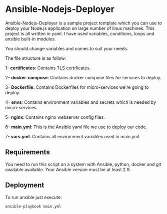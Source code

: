 # Ansible-Nodejs-Deployer

Ansible-Nodejs-Deployer is a sample project template which you can use to deploy your Node.js application on large number of linux machines.
This project is all written in yaml. I have used variables, conditions, loops and ansible built-in modules.

You should change variables and names to suit your needs.

The file structure is as follow:

1- **certificates**: Contains TLS certificates.

2- **docker-compose**: Contains docker compose files for services to deploy.

3- **Dockerfile**: Contains Dockerfiles for micro-services we're going to deploy.

4- **envs**:  Contains environment variables and secrets which is needed by micro-services.

5- **nginx**: Contains nginx webserver config files.

6- **main.yml**: This is the Ansible yaml file we use to deploy our code.

7- **vars.yml**: Contains all environment variables used in main.yml.

## Requirements
You need to run this script on a system with Ansible, python, docker and git available available. Your Ansible version must be at least 2.9.

## Deployment
To run ansible just execute:
```bash
ansible-playbook main.yml
```
